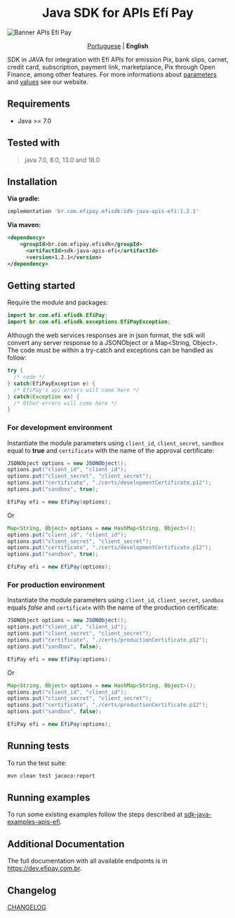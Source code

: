 <h1 align="center">Java SDK for APIs Efí Pay</h1>

![Banner APIs Efí Pay](https://gnetbr.com/BJgSIUhlYs)

<p align="center">
  <a href="https://github.com/efipay/sdk-java-apis-efi">Portuguese</a> |
  <span><b>English</b></span>  
</p>

SDK in JAVA for integration with Efí APIs for emission Pix, bank slips, carnet, credit card, subscription, payment link, marketplance, Pix through Open Finance, among other features.
For more informations about [parameters](http://dev.sejaefi.com.br) and [values](http://sejaefi.com.br/tarifas) see our website.



## Requirements
* Java >= 7.0

## Tested with
> java 7.0, 8.0, 13.0 and 18.0

## Installation
**Via gradle:**

```gradle
implementation 'br.com.efipay.efisdk:sdk-java-apis-efi:1.2.1'
```

**Via maven:**

```xml
<dependency>
    <groupId>br.com.efipay.efisdk</groupId>
	  <artifactId>sdk-java-apis-efi</artifactId>
	  <version>1.2.1</version>
</dependency>
```

## Getting started
Require the module and packages:
```java
import br.com.efi.efisdk.EfiPay;
import br.com.efi.efisdk.exceptions.EfiPayException;

```

Although the web services responses are in json format, the sdk will convert any server response to a JSONObject or a Map<String, Object>. The code must be within a try-catch and exceptions can be handled as follow:

```java
try {
  /* code */
} catch(EfiPayException e) {
  /* EfiPay's api errors will come here */
} catch(Exception ex) {
  /* Other errors will come here */
}
```


### For development environment
Instantiate the module parameters using `client_id`, `client_secret`, `sandbox` equal to **true** and `certificate` with the name of the approval certificate:
```java
JSONObject options = new JSONObject();
options.put("client_id", "client_id");
options.put("client_secret", "client_secret");
options.put("certificate", "./certs/developmentCertificate.p12");
options.put("sandbox", true);

EfiPay efi = new EfiPay(options);
```

Or

```java
Map<String, Object> options = new HashMap<String, Object>();
options.put("client_id", "client_id");
options.put("client_secret", "client_secret");
options.put("certificate", "./certs/developmentCertificate.p12");
options.put("sandbox", true);

EfiPay efi = new EfiPay(options);
```

### For production environment
Instantiate the module parameters using `client_id`, `client_secret`, `sandbox` equals *false* and `certificate` with the name of the production certificate:
```java
JSONObject options = new JSONObject();
options.put("client_id", "client_id");
options.put("client_secret", "client_secret");
options.put("certificate", "./certs/productionCertificate.p12");
options.put("sandbox", false);

EfiPay efi = new EfiPay(options);
```
Or

```java
Map<String, Object> options = new HashMap<String, Object>();
options.put("client_id", "client_id");
options.put("client_secret", "client_secret");
options.put("certificate", "./certs/productionCertificate.p12");
options.put("sandbox", false);

EfiPay efi = new EfiPay(options);
```

## Running tests

To run the test suite:

```bash
mvn clean test jacoco:report
```
## Running examples
To run some existing examples follow the steps described at [sdk-java-examples-apis-efi](https://github.com/efipay/sdk-java-examples-apis-efi).

## Additional Documentation

The full documentation with all available endpoints is in https://dev.efipay.com.br.

## Changelog

[CHANGELOG](CHANGELOG.md)

<!-- ## License ##
[MIT](LICENSE) -->

